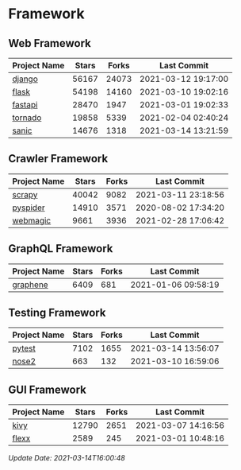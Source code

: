 # Framework

## Web Framework
| Project Name | Stars | Forks | Last Commit |
| ------------ | ----- | ----- | ----------- |
| [django](https://github.com/django/django) | 56167 | 24073 | 2021-03-12 19:17:00 |
| [flask](https://github.com/pallets/flask) | 54198 | 14160 | 2021-03-10 19:02:16 |
| [fastapi](https://github.com/tiangolo/fastapi) | 28470 | 1947 | 2021-03-01 19:02:33 |
| [tornado](https://github.com/tornadoweb/tornado) | 19858 | 5339 | 2021-02-04 02:40:24 |
| [sanic](https://github.com/sanic-org/sanic) | 14676 | 1318 | 2021-03-14 13:21:59 |

## Crawler Framework
| Project Name | Stars | Forks | Last Commit |
| ------------ | ----- | ----- | ----------- |
| [scrapy](https://github.com/scrapy/scrapy) | 40042 | 9082 | 2021-03-11 23:18:56 |
| [pyspider](https://github.com/binux/pyspider) | 14910 | 3571 | 2020-08-02 17:34:20 |
| [webmagic](https://github.com/code4craft/webmagic) | 9661 | 3936 | 2021-02-28 17:06:42 |

## GraphQL Framework
| Project Name | Stars | Forks | Last Commit |
| ------------ | ----- | ----- | ----------- |
| [graphene](https://github.com/graphql-python/graphene) | 6409 | 681 | 2021-01-06 09:58:19 |

## Testing Framework
| Project Name | Stars | Forks | Last Commit |
| ------------ | ----- | ----- | ----------- |
| [pytest](https://github.com/pytest-dev/pytest) | 7102 | 1655 | 2021-03-14 13:56:07 |
| [nose2](https://github.com/nose-devs/nose2) | 663 | 132 | 2021-03-10 16:59:06 |

## GUI Framework
| Project Name | Stars | Forks | Last Commit |
| ------------ | ----- | ----- | ----------- |
| [kivy](https://github.com/kivy/kivy) | 12790 | 2651 | 2021-03-07 14:16:56 |
| [flexx](https://github.com/flexxui/flexx) | 2589 | 245 | 2021-03-01 10:48:16 |

*Update Date: 2021-03-14T16:00:48*